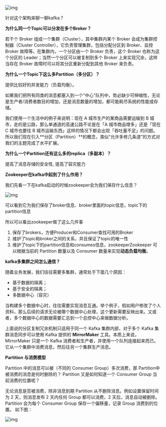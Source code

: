 
![img](http://pcc.huitogo.club/4e109e7b7463a340d70a2265b196d8fc)



针对这个架构来聊一聊kafka？



**为什么同一个Topic可以分发在多个Broker？**

若干个 Broker 组成一个集群（Cluster），其中集群内某个 Broker 会成为集群控制器（Cluster Controller），它负责管理集群，包括分配分区到 Broker、监控 Broker 故障等。在集群内，一个分区由一个 Broker 负责，这个 Broker 也称为这个分区的 Leader；当然一个分区可以被复制到多个 Broker 上来实现冗余，这样当存在 Broker 故障时可以将其分区重新分配到其他 Broker 来负责。



**为什么一个Topic下这么多Partition（多分区）？**

提供比较好的并发能力（负载均衡）。

如果我们把所有同类的消息都塞入到一个“中心”队列中，势必缺少可伸缩性，无论是生产者/消费者数目的增加，还是消息数量的增加，都可能耗尽系统的性能或存储。



我们使用一个生活中的例子来说明：现在 A 城市生产的某商品需要运输到 B 城市，走的是公路，那么单通道的高速公路不论是在「A 城市商品增多」还是「现在 C 城市也要往 B 城市运输东西」这样的情况下都会出现「吞吐量不足」的问题。所以我们现在引入**分区（Partition）**的概念，类似“允许多修几条道”的方式对我们的主题完成了水平扩展。



**为什么一个Partition还有这么多的replica（多副本）？**

提高了消息存储的安全性, 提高了容灾能力



**Zookeeper在kafka中起到了什么作用？**

我们先看一下在kafka启动的时候zookeeper会为我们保存什么信息？

![img](http://pcc.huitogo.club/0a7a1fb30c97bd685cc506cbb4736421)



可以看到它为我们保存了broker信息、broker里面的topic信息，topic下的partition信息



所以可以看出zookeeper做了这么几件事

1. 保存了brokers，方便Producer和Consumer查找可用的Broker
2. 维护了topic和broker之间的关系，并且保证了topic的唯一性
3. 维护了topic下的partition信息和consumes信息，zookeeperZookeeper 可以根据当前的 Partition 数量以及 Consumer 数量来实现**动态负载均衡**。



**kafka多集群之间怎么通信？**

随着业务发展，我们往往需要多集群，通常处于下面几个原因：

- 基于数据的隔离；
- 基于安全的隔离；
- 多数据中心（容灾）



当构建多个数据中心时，往往需要实现消息互通。举个例子，假如用户修改了个人资料，那么后续的请求无论被哪个数据中心处理，这个更新需要反映出来。又或者，多个数据中心的数据需要汇总到一个总控中心来做数据分析。

上面说的分区复制冗余机制只适用于同一个 Kafka 集群内部，对于多个 Kafka 集群消息同步可以使用 Kafka 提供的 **MirrorMaker** 工具。本质上来说，MirrorMaker 只是一个 Kafka 消费者和生产者，并使用一个队列连接起来而已。它从一个集群中消费消息，然后往另一个集群生产消息。



**Partition 与消费模型**

Partition 中的消息可以被（不同的 Consumer Group）多次消费，那 Partition中被消费的消息是何时删除的？ Partition 又是如何知道一个 Consumer Group 当前消费的位置呢？



无论消息是否被消费，除非消息到期 Partition 从不删除消息。例如设置保留时间为 2 天，则消息发布 2 天内任何 Group 都可以消费，2 天后，消息自动被删除。 Partition 会为每个 Consumer Group 保存一个偏移量，记录 Group 消费到的位置。 如下图：

![img](http://pcc.huitogo.club/fb198b077d9fabc457a60a062fb7a5b0)